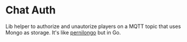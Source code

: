 Chat Auth
=========

Lib helper to authorize and unautorize players on a MQTT topic that uses Mongo as storage. It's like [pernilongo](https://github.com/topfreegames/pernilongo) but in Go.
